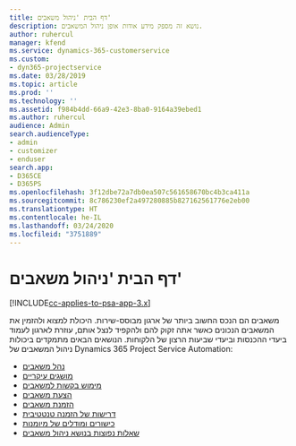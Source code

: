 ```yaml
---
title: דף הבית 'ניהול משאבים'
description: נושא זה מספק מידע אודות אופן ניהול המשאבים.
author: ruhercul
manager: kfend
ms.service: dynamics-365-customerservice
ms.custom:
- dyn365-projectservice
ms.date: 03/28/2019
ms.topic: article
ms.prod: ''
ms.technology: ''
ms.assetid: f984b4dd-66a9-42e3-8ba0-9164a39ebed1
ms.author: ruhercul
audience: Admin
search.audienceType:
- admin
- customizer
- enduser
search.app:
- D365CE
- D365PS
ms.openlocfilehash: 3f12dbe72a7db0ea507c561658670bc4b3ca411a
ms.sourcegitcommit: 8c786230ef2a497280885b827162561776e2eb00
ms.translationtype: HT
ms.contentlocale: he-IL
ms.lasthandoff: 03/24/2020
ms.locfileid: "3751889"
---
```

# <a name="resource-management-home-page"></a>דף הבית 'ניהול משאבים'

[!INCLUDE[cc-applies-to-psa-app-3.x](../includes/cc-applies-to-psa-app-3x.md)]

משאבים הם הנכס החשוב ביותר של ארגון מבוסס-שירות. היכולת למצוא ולהזמין את המשאבים הנכונים כאשר אתה זקוק להם ולהקפיד לנצל אותם, עוזרת לארגון לעמוד ביעדי ההכנסות וביעדי שביעות הרצון של הלקוחות. הנושאים הבאים מתמקדים ביכולות ניהול המשאבים של Dynamics 365 Project Service Automation:

- [נהל משאבים](manage-resources.md)
- [מושגים עיקריים](reports-key-concepts.md)
- [מימוש בקשות למשאבים](resource-management-fulfill-requests.md)
- [הצעת משאבים](resource-management-propose-resources.md)
- [הזמנת משאבים](resource-management-book-resources-scheduleboard.md)
- [דרישות של הזמנה טנטטיבית](resource-management-softbook-requirements.md)
- [כישורים ומודלים של מיומנות](resource-management-skills-proficiency.md)
- [שאלות נפוצות בנושא ניהול משאבים](resource-management-faq.md)
